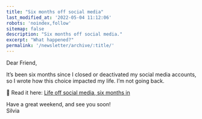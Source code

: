 ```yaml
---
title: "Six months off social media"
last_modified_at: '2022-05-04 11:12:06'
robots: 'noindex,follow'
sitemap: false
description: "Six months off social media."
excerpt: "What happened?"
permalink: '/newsletter/archive/:title/'
---
```

Dear Friend,

It’s been six months since I closed or deactivated my social media accounts, so I wrote how this choice impacted my life. I’m not going back.

<p class="detached">🔗 Read it here: <a href="https://silviamaggidesign.com/personal/life-off-social-media/">Life off social media, six months in</a></p>

<p class="detached">Have a great weekend, and see you soon!<br>
Silvia</p>